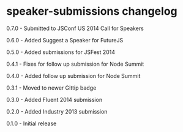 # speaker-submissions changelog
0.7.0 - Submitted to JSConf US 2014 Call for Speakers

0.6.0 - Added Suggest a Speaker for FutureJS

0.5.0 - Added submissions for JSFest 2014

0.4.1 - Fixes for follow up submission for Node Summit

0.4.0 - Added follow up submission for Node Summit

0.3.1 - Moved to newer Gittip badge

0.3.0 - Added Fluent 2014 submission

0.2.0 - Added Industry 2013 submission

0.1.0 - Initial release
